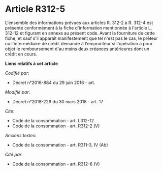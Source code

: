 # Article R312-5

L'ensemble des informations prévues aux articles R. 312-2 à R. 312-4 est présenté conformément à la fiche d'information
mentionnée à l'article L. 312-12 et figurant en annexe au présent code. Avant la fourniture de cette fiche, et sauf s'il
apparaît manifestement que tel n'est pas le cas, le prêteur ou l'intermédiaire de crédit demande à l'emprunteur si
l'opération a pour objet le remboursement d'au moins deux créances antérieures dont un crédit en cours.

**Liens relatifs à cet article**

_Codifié par_:

  - Décret n°2016-884 du 29 juin 2016 - art.

_Modifié par_:

  - Décret n°2018-229 du 30 mars 2018 - art. 17

_Cite_:

  - Code de la consommation - art. L312-12
  - Code de la consommation - art. R312-2 (V)

_Anciens textes_:

  - Code de la consommation - art. R311-3, IV (Ab)

_Cité par_:

  - Code de la consommation - art. R312-6 (V)
